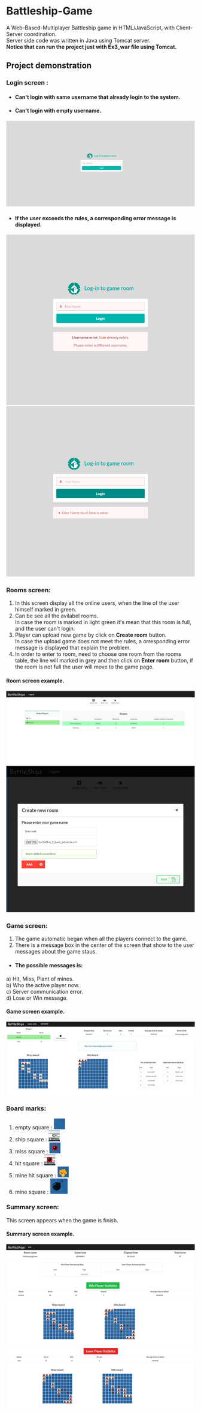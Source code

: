 # Battleship-Game
A Web-Based-Multiplayer Battleship game in HTML/JavaScript, with Client-Server coordination.</br>
Server side code was written in Java using Tomcat server.</br>
 **Notice that can run the project just with Ex3_war file using Tomcat.**
 
## Project demonstration
 ###  Login screen :
- #### Can't login with same username that already login to the system.
- #### Can't login with empty username.
![Login screen](Screenshots/1.png)

- #### If the user exceeds the rules, a corresponding error message is displayed.
![Login screen-err1](Screenshots/2.png)
![Login screen-err2](Screenshots/3.png)

 ###  Rooms screen:
  1. In this screen display all the online users, when the line of the user himself marked in green.
  2. Can be see all the avilabel rooms.</br> 
  In case the room is marked in light green it's mean that this room is full, and the user can't login.
  3. Player can upload new game by click on **Create room** button. </br>
  In case the upload game does not meet the rules, a orresponding error message is displayed that explain the problem.
  4. In order to enter to room, need to choose one room from the rooms table, the line will marked in grey and then click on **Enter room** button, if the room is not full the user will move to the game page.

#### Room screen example.
![Rooms screen](Screenshots/4.png)
![Rooms screen](Screenshots/5.png)

### Game screen:
 1. The game automatic began when all the players connect to the game.
 2. There is a message box in the center of the screen that show to the user messages about the game staus.
 - #### The possible messages is:  
  a) Hit, Miss, Plant of mines.</br>
  b) Who the active player now.</br>
  c) Server communication error.</br>
  d) Lose or Win message.
  
#### Game screen example.
![Game screen](Screenshots/6.jpg)
 
 ### Board marks:
  1. empty square : ![empty square](Screenshots/7.png)
  2. ship square : ![ship square](Screenshots/8.png)
  3. miss square : ![miss square](Screenshots/9.png)
  4. hit square : ![hit square](Screenshots/10.png)
  5. mine hit square : ![mine hit square](Screenshots/11.png)
  6. mine square : ![mine square](Screenshots/12.png)
  
 ### Summary screen:
 This screen appears when the game is finish.
  
#### Summary screen example.
![Summary screen](Screenshots/13.png)
![Summary screen](Screenshots/14.png)
